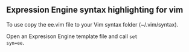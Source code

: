 <h2>Expression Engine syntax highlighting for vim</h2>

To use copy the ee.vim file to your Vim syntax folder (~/.vim/syntax).

Open an Expresison Engine template file and call <code>set syn=ee</code>.

